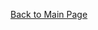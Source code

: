 <div class="flourish-embed flourish-chart" data-src="visualisation/3707705" data-url="https://flo.uri.sh/visualisation/3707705/embed" aria-label=""><script src="https://public.flourish.studio/resources/embed.js"></script></div>


[Back to Main Page](/README.md)
